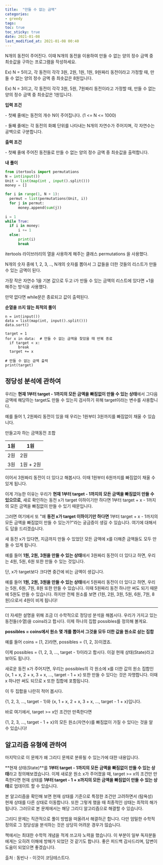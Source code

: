 ```yaml
---
title:  "만들 수 없는 금액"
categories: 
- greedy
tags:
toc: true
toc_sticky: true
date: 2021-01-08
last_modified_at: 2021-01-08 00:40
---
```


N개의 동전이 주어진다. 이때 N개의 동전을 이용하여 만들 수 없는 양의 정수 금액 중 최솟값을 구하는 프로그램을 작성하세요.

Ex) N = 5이고, 각 동전이 각각 3원, 2원, 1원, 1원, 9원짜리 동전이라고 가정할 때, 만들 수 없는 양의 정수 금액 중 최솟값은 8원입니다.

Ex) N = 3이고, 각 동전이 각각 3원, 5원, 7원짜리 동전이라고 가정할 때, 만들 수 없는 양의 정수 금액 중 최솟값은 1원입니다.

**입력 조건** 

 \- 첫째 줄에는 동전의 개수 N이 주어집니다. (1 <= N <= 1000)

 \- 둘째 줄에는 각 동전의 화폐 단위를 나타내는 N개의 자연수가 주어지며, 각 자연수는 공백으로 구분합니다.

**출력 조건**

\- 첫째 줄에 주어진 동전들로 만들 수 없는 양의 정수 금액 중 최솟값을 출력합니다.

**내 풀이**
```python
from itertools import permutations
N = int(input())
Unit = list(map(int , input().split()))
money = []  

for i in range(1, N + 1):
  permut = list(permutations(Unit, i))
  for j in permut:
      money.append(sum(j))
      
i = 1
while True:
  if i in money:
      i += 1
  else:
      print(i)
      break
```
itertools 라이브러리의 열을 사용하게 해주는 클래스 permutations 을 사용했다.

N개의 숫자 중에 1, 2, 3, .., N개의 숫자를 뽑아서 그 값들을 더한 것들의 리스트가 만들 수 있는 금액이 된다.

가장 작은 자연수 1을 기본 값으로 두고 i가 만들 수 있는 금액의 리스트에 있다면 +1을 해주는 방식을 사용했다.

만약 없다면 while문은 종료되고 값이 출력된다.


**순열을 쓰지 않는 최적의 풀이**
```
n = int(input())
data = list(map(int, input().split()))
data.sort()
 
target = 1
for x in data:  # 만들 수 없는 금액을 찾았을 때 반복 종료
  if target < x:
      break  
  target += x 
  
# 만들 수 없는 금액 출력
print(target)
```

## 정당성 분석에 관하여

우리는 **현재 1부터 target - 1까지의 모든 금액을 빠짐없이 만들 수 있는 상태**에서 그다음 금액에 해당하는 target도 만들 수 있는지 검사하기 위해 target이라는 변수를 사용합니다.

예를 들어 1, 2원짜리 동전이 있을 때 우리는 1원부터 3원까지를 빠짐없이 채울 수 있습니다.

만들고자 하는 금액동전 조합

| 1원  | 1원       |
| ---- | --------- |
| 2원  | 2원       |
| 3원  | 1원 + 2원 |

이어서 3원짜리 동전이 더 있다고 해봅시다. 이때 1원부터 6원까지를 빠짐없이 채울 수 있게 됩니다.

이게 가능한 이유는 우리가 **현재 1부터 target - 1까지의 모든 금액을 빠짐없이 만들 수 있으므로**, 새로 확인하는 동전 x가 target 이하이기만 하다면 1부터 target + x - 1까지의 모든 금액을 빠짐없이 만들 수 있기 때문입니다.

그러면 여기에서 또 "왜 **동전 x가 target 이하이기만 하다면** 1부터 target + x - 1까지의 모든 금액을 빠짐없이 만들 수 있는가?"라는 궁금증이 생길 수 있습니다. 여기에 대해서도 답을 드리겠습니다.

새 동전 x가 있다면, 지금까지 만들 수 있었던 모든 금액에 x를 더해준 금액들도 모두 만들 수 있게 됩니다.

예를 들어 **1원, 2원, 3원을 만들 수 있는 상태**에서 3원짜리 동전이 더 있다고 하면, 우리는 4원, 5원, 6원 또한 만들 수 있는 것입니다.

단, x가 target보다 크다면 중간에 비는 금액이 생깁니다.

예를 들어 **1원, 2원, 3원을 만들 수 있는 상태**에서 5원짜리 동전이 더 있다고 하면, 우리는 5원, 6원, 7원, 8원 또한 만들 수 있습니다. 이때 5원짜리 동전 하나만 써도 되기 때문에 5원도 만들 수 있습니다. 하지만 전체 원소를 보면 {1원, 2원, 3원, 5원, 6원, 7원, 8원}으로서 4원이 비게 됩니다!

------

더 자세한 설명을 위해 조금 더 수학적으로 정당성 분석을 해봅시다. 우리가 가지고 있는 동전들(수열)을 coins라고 합시다. 이제 하나의 집합 possibles를 정의해 볼게요.

**possibles = coins에서 원소 몇 개를 뽑아서 그것을 모두 더한 값을 원소로 삼는 집합**

예를 들어 coins = [1, 2]라면, possibles = {1, 2, 3}이겠죠.

이제 possibles = {1, 2, 3, ..., target - 1}이라고 합시다. 이걸 현재 상태(State)라고 보아도 됩니다.

새로운 동전 x가 주어지면, 우리는 possibles의 각 원소에 x를 더한 값의 원소 집합인 {x, 1 + x, 2 + x, 3 + x, ..., target - 1 + x} 또한 만들 수 있다는 것은 자명합니다. 이때 x 하나만 써도 되므로 x 또한 집합에 포함됩니다.

이 두 집합을 나란히 적어 봅시다.

{1, 2, 3, ..., target - 1}와 {x, 1 + x, 2 + x, 3 + x, ..., target - 1 + x}입니다.

바로 여기에서, target >= x인 조건만 만족한다면

{1, 2, 3, ..., target - 1 + x}의 모든 원소(자연수)를 빠짐없이 가질 수 있다는 것을 알 수 있습니다!

## 알고리즘 유형에 관하여

마지막으로 이 문제가 왜 그리디 문제로 분류될 수 있는가에 대한 내용입니다.

**현재 상태(State)**를 **1부터 target - 1까지의 모든 금액을 빠짐없이 만들 수 있는 상태**라고 정의해보겠습니다. 이제 새로운 원소 x가 주어졌을 때, target >= x의 조건만 만족한다면 현재 상태를 **1부터 target - 1 + x까지의 모든 금액을 빠짐없이 만들 수 있는 상태**로 업데이트 할 수 있습니다.

본 알고리즘을 확인해 보면 현재 상태를 기준으로 특정한 조건만 고려하면서 (탐욕성) 현재 상태를 다른 상태로 이동합니다. 또한 그렇게 했을 때 최종적인 상태는 최적의 해가 됩니다. 그러므로 본 문제에서는 해당 그리디 알고리즘으로 해결할 수 있습니다.

그리디 문제는 직관적으로 풀이 방법을 떠올려서 해결하곤 합니다. 다만 엄밀한 수학적 정의로 그 정당성을 분석하는 것은 상당히 어려운 경우가 많습니다.

책에서는 최대한 수학적 개념을 적게 쓰고자 노력을 했습니다. 이 부분이 일부 독자분들에게는 오히려 이해에 방해가 되었던 것 같기도 합니다. 좋은 피드백 감사드리며, 답변이 도움이 되었으면 좋겠습니다.

출처 :  동빈나 - 이것이 코딩테스트다.